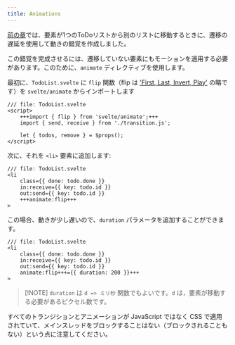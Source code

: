 ```yaml
---
title: Animations
---
```


[前の章](/tutorial/svelte/deferred-transitions)では、要素が1つのToDoリストから別のリストに移動するときに、遷移の遅延を使用して動きの錯覚を作成しました。

この錯覚を完成させるには、遷移していない要素にもモーションを適用する必要があります。このために、`animate` ディレクティブを使用します。

最初に、`TodoList.svelte` に `flip` 関数（flip は ['First, Last, Invert, Play'](https://aerotwist.com/blog/flip-your-animations/) の略です）を `svelte/animate` からインポートします

```svelte
/// file: TodoList.svelte
<script>
	+++import { flip } from 'svelte/animate';+++
	import { send, receive } from './transition.js';

	let { todos, remove } = $props();
</script>
```

次に、それを `<li>` 要素に追加します:

```svelte
/// file: TodoList.svelte
<li
	class={{ done: todo.done }}
	in:receive={{ key: todo.id }}
	out:send={{ key: todo.id }}
	+++animate:flip+++
>
```

この場合、動きが少し遅いので、`duration` パラメータを追加することができます。

```svelte
/// file: TodoList.svelte
<li
	class={{ done: todo.done }}
	in:receive={{ key: todo.id }}
	out:send={{ key: todo.id }}
	animate:flip+++={{ duration: 200 }}+++
>
```

> [!NOTE] `duration` は `d => ミリ秒` 関数でもよいです。`d` は，要素が移動する必要があるピクセル数です。

すべてのトランジションとアニメーションが JavaScript ではなく CSS で適用されていて、メインスレッドをブロックすることはない（ブロックされることもない）という点に注意してください。
